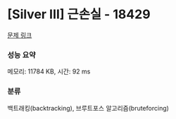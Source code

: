 # [Silver III] 근손실 - 18429 

[문제 링크](https://www.acmicpc.net/problem/18429) 

### 성능 요약

메모리: 11784 KB, 시간: 92 ms

### 분류

백트래킹(backtracking), 브루트포스 알고리즘(bruteforcing)

